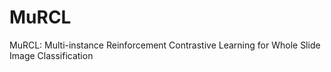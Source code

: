 # MuRCL
MuRCL: Multi-instance Reinforcement Contrastive Learning for Whole Slide Image Classification
